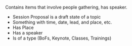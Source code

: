Contains items that involve people gathering, has speaker.
* Session Proposal is a draft state of a topic
* Something with time, date, lead, and place, etc.
* Has Place
* Has a speaker
* Is of a type (BoFs, Keynote, Classes, Trainings)
